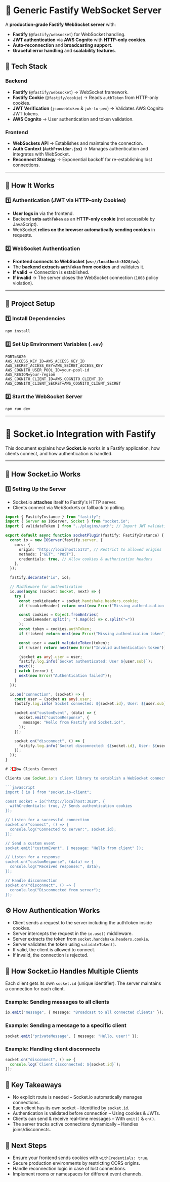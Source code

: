 # 🚀 Generic Fastify WebSocket Server

A **production-grade Fastify WebSocket server** with:
- **Fastify** (`@fastify/websocket`) for WebSocket handling.
- **JWT authentication** via **AWS Cognito** with **HTTP-only cookies**.
- **Auto-reconnection** and **broadcasting support**.
- **Graceful error handling** and **scalability features**.

## 📌 **Tech Stack**
### **Backend**
- **Fastify** (`@fastify/websocket`) → WebSocket framework.
- **Fastify Cookie** (`@fastify/cookie`) → Reads `authToken` from HTTP-only cookies.
- **JWT Verification** (`jsonwebtoken` & `jwk-to-pem`) → Validates AWS Cognito JWT tokens.
- **AWS Cognito** → User authentication and token validation.

### **Frontend**
- **WebSockets API** → Establishes and maintains the connection.
- **Auth Context (`AuthProvider.jsx`)** → Manages authentication and integrates with WebSocket.
- **Reconnect Strategy** → Exponential backoff for re-establishing lost connections.

---

## 📌 **How It Works**
### **1️⃣ Authentication (JWT via HTTP-only Cookies)**
- **User logs in** via the frontend.
- Backend **sets `authToken`** as an **HTTP-only cookie** (not accessible by JavaScript).
- WebSocket **relies on the browser automatically sending cookies** in requests.

### **2️⃣ WebSocket Authentication**
- **Frontend connects to WebSocket (`ws://localhost:3020/ws`)**.
- The **backend extracts `authToken` from cookies** and validates it.
- **If valid** → Connection is established.
- **If invalid** → The server closes the WebSocket connection (`1008` policy violation).

---

## 📌 **Project Setup**
### **1️⃣ Install Dependencies**
```sh
npm install
```

### **2️⃣ Set Up Environment Variables (`.env`)**
```env
PORT=3020
AWS_ACCESS_KEY_ID=AWS_ACCESS_KEY_ID
AWS_SECRET_ACCESS_KEY=AWS_SECRET_ACCESS_KEY
AWS_COGNITO_USER_POOL_ID=your-pool-id
AWS_REGION=your-region
AWS_COGNITO_CLIENT_ID=AWS_COGNITO_CLIENT_ID
AWS_COGNITO_CLIENT_SECRET=AWS_COGNITO_CLIENT_SECRET
```

### **3️⃣ Start the WebSocket Server**
```sh
npm run dev
```

---

# 📡 Socket.io Integration with Fastify

This document explains how **Socket.io** works in a Fastify application, how clients connect, and how authentication is handled.

---

## 🔧 How Socket.io Works

### 1️⃣ Setting Up the Server
- Socket.io **attaches** itself to Fastify's HTTP server.
- Clients connect via WebSockets or fallback to polling.

```typescript
import { FastifyInstance } from "fastify";
import { Server as IOServer, Socket } from "socket.io";
import { validateToken } from "../plugins/auth"; // Import JWT validation function

export default async function socketPlugin(fastify: FastifyInstance) {
  const io = new IOServer(fastify.server, {
    cors: {
      origin: "http://localhost:5173", // Restrict to allowed origins
      methods: ["GET", "POST"],
      credentials: true, // Allow cookies & authorization headers
    },
  });

  fastify.decorate("io", io);

  // Middleware for authentication
  io.use(async (socket: Socket, next) => {
    try {
      const cookieHeader = socket.handshake.headers.cookie;
      if (!cookieHeader) return next(new Error("Missing authentication token"));

      const cookies = Object.fromEntries(
        cookieHeader.split("; ").map((c) => c.split("="))
      );
      const token = cookies.authToken;
      if (!token) return next(new Error("Missing authentication token"));

      const user = await validateToken(token);
      if (!user) return next(new Error("Invalid authentication token"));

      (socket as any).user = user;
      fastify.log.info(`Socket authenticated: User ${user.sub}`);
      next();
    } catch (error) {
      next(new Error("Authentication failed"));
    }
  });

  io.on("connection", (socket) => {
    const user = (socket as any).user;
    fastify.log.info(`Socket connected: ${socket.id}, User: ${user.sub}`);

    socket.on("customEvent", (data) => {
      socket.emit("customResponse", {
        message: "Hello from Fastify and Socket.io!",
      });
    });

    socket.on("disconnect", () => {
      fastify.log.info(`Socket disconnected: ${socket.id}, User: ${user.sub}`);
    });
  });
}

# 2️⃣ How Clients Connect

Clients use Socket.io's client library to establish a WebSocket connection.

```javascript
import { io } from "socket.io-client";

const socket = io("http://localhost:3020", {
  withCredentials: true, // Sends authentication cookies
});

// Listen for a successful connection
socket.on("connect", () => {
  console.log("Connected to server:", socket.id);
});

// Send a custom event
socket.emit("customEvent", { message: "Hello from client" });

// Listen for a response
socket.on("customResponse", (data) => {
  console.log("Received response:", data);
});

// Handle disconnection
socket.on("disconnect", () => {
  console.log("Disconnected from server");
});
```

## ⚙️ How Authentication Works

- Client sends a request to the server including the authToken inside cookies.
- Server intercepts the request in the `io.use()` middleware.
- Server extracts the token from `socket.handshake.headers.cookie`.
- Server validates the token using `validateToken()`.
- If valid, the client is allowed to connect.
- If invalid, the connection is rejected.

## 🔀 How Socket.io Handles Multiple Clients

Each client gets its own `socket.id` (unique identifier). The server maintains a connection for each client.

### Example: Sending messages to all clients

```typescript
io.emit("message", { message: "Broadcast to all connected clients" });
```

### Example: Sending a message to a specific client

```typescript
socket.emit("privateMessage", { message: "Hello, user!" });
```

### Example: Handling client disconnects

```typescript
socket.on("disconnect", () => {
  console.log(`Client disconnected: ${socket.id}`);
});
```

## 🚀 Key Takeaways

- No explicit route is needed – Socket.io automatically manages connections.
- Each client has its own socket – Identified by `socket.id`.
- Authentication is validated before connection – Using cookies & JWTs.
- Clients can send & receive real-time messages – With `emit()` & `on()`.
- The server tracks active connections dynamically – Handles joins/disconnects.

## 🎯 Next Steps

- Ensure your frontend sends cookies with `withCredentials: true`.
- Secure production environments by restricting CORS origins.
- Handle reconnection logic in case of lost connections.
- Implement rooms or namespaces for different event channels.